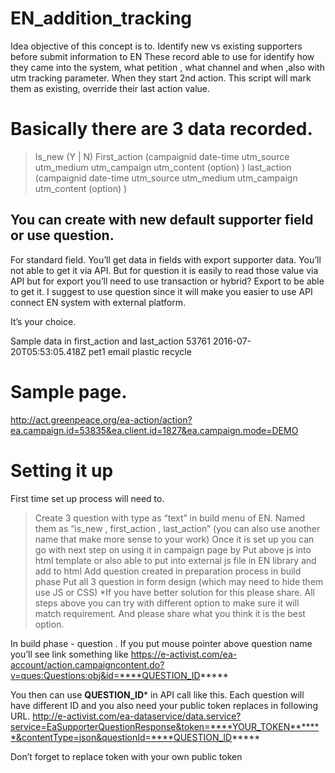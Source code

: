 # EN_addition_tracking
Idea objective of this concept is to.
Identify new vs existing supporters before submit information to EN 
These record able to use for identify how they came into the system, what petition , what channel and when ,also with utm tracking parameter.
When they start 2nd action. This script will mark them as existing, override their last action value. 

# Basically there are 3 data recorded.
> Is_new  (Y | N)
> First_action    (campaignid date-time utm_source utm_medium utm_campaign utm_content (option) )
> last_action    (campaignid date-time utm_source utm_medium utm_campaign utm_content (option) ) 

## You can create with new default supporter field or use question.
For standard field. You’ll get data in fields with export supporter data. You’ll not able to get it via API. But for question it is easily to read those value via API but for export you’ll need to use transaction or hybrid? Export to be able to get it. I suggest to use question since it will make you easier to use API connect EN system with external platform.

It’s your choice. 

Sample data in first_action and last_action
53761 2016-07-20T05:53:05.418Z pet1 email plastic recycle

# Sample page.

http://act.greenpeace.org/ea-action/action?ea.campaign.id=53835&ea.client.id=1827&ea.campaign.mode=DEMO

# Setting it up
First time set up process will need to.
> Create 3 question with type as “text” in build menu of EN. Named them as “is_new , first_action , last_action” (you can also use another name that make more sense to your work)
> Once it is set up you can go with next step on using it in campaign page by
> Put above js into html template or also able to put into external js file in EN library and add to html
> Add question created in preparation process in build phase
> Put all 3 question in form design (which may need to hide them use JS or CSS) *If you have better solution for this please share. 
> All steps above you can try with different option to make sure it will match requirement. And please share what you think it is the best option.

In build phase - question . If you put mouse pointer above question name you’ll see link something like https://e-activist.com/ea-account/action.campaigncontent.do?v=ques:Questions:obj&id=****QUESTION_ID*****

You then can use ****QUESTION_ID***** in API call like this. Each question will have different ID and you also need your public token replaces in following URL.
http://e-activist.com/ea-dataservice/data.service?service=EaSupporterQuestionResponse&token=****YOUR_TOKEN*******&contentType=json&questionId=****QUESTION_ID*****

Don’t forget to replace token with your own public token

